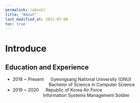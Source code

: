 ```yaml
---
permalink: /about/
title: "About"
last_modified_at: 2021-07-08
toc: true
---
```


# Introduce
## Education and Experience
- 2018 ~ Present &emsp; Gyeongsang National University (GNU)
<br> &ensp; &emsp; &emsp; &emsp; &emsp; &ensp; &ensp; &ensp; Bachelor of Science in Computer Science
- 2019 ~ 2020 &emsp; Republic of Korea Air Force
<br> &ensp; &emsp; &emsp; &emsp; &ensp; &ensp; &ensp; Information Systems Management Soldier

